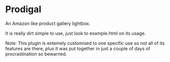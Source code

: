 Prodigal
========

An Amazon like product gallery lightbox.

It is really dirt simple to use, just look to example.html on its usage.

Note: This plugin is extemely customised to one specific use so not all of its features are there, plus it was put together in just a couple of days of procrastination so bewarned.